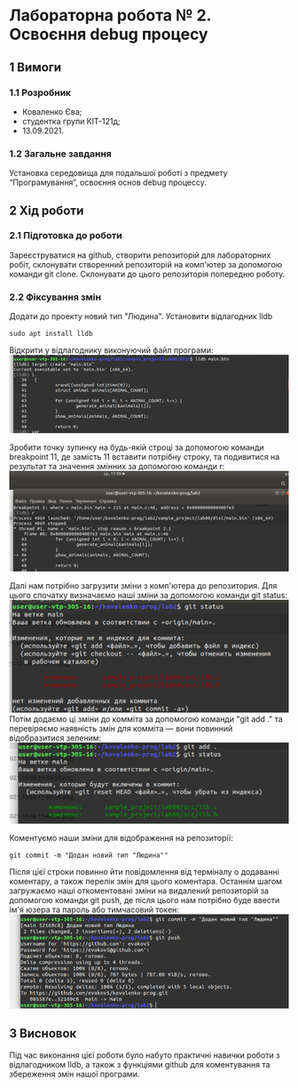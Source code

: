 # Лабораторна робота № 2. Освоєння debug процесу
## 1 Вимоги

### 1.1 Розробник

* Коваленко Єва;
* студентка групи КІТ-121д;
* 13.09.2021.

### 1.2 Загальне завдання
Установка середовища для подальшої роботі з предмету
“Програмування”, освоєння основ debug процессу.

## 2 Хід роботи
### 2.1 Підготовка до роботи 
Зареєструватися на github, створити репозиторій для лабораторних робіт, склонувати створенний репозиторій на комп'ютер за допомогою команди git clone. Склонувати до цього репозиторія попередню роботу.

### 2.2 Фіксування змін
Додати до проекту новий тип "Людина". Установити відлагодник lldb

```
sudo apt install lldb
```
Відкрити у відлагоднику виконуючий файл програми:
![фото](assets/IMG_20211006_114312.png) 

Зробити точку зупинку на будь-якій строці за допомогою команди breakpoint 11, де замість 11 вставити потрібну строку, та подивитися на результат та значення змінних за допомогою команди r:
![фото](assets/IMG_20211006_214515.png)

Далі нам потрібно загрузити зміни з комп'ютера до репозитория.
Для цього спочатку визначаємо наші зміни за допомогою команди git status:
![фото](assets/IMG_20211007_090232.png) 
Потім додаємо ці зміни до комміта за допомогою команди "git add ." та перевіряємо наявність змін для комміта — вони повинний відобразитися зеленим:
![фото](assets/IMG_20211007_090144.png) 

Коментуємо наши зміни для відображення на репозиторії:

```
git commit -m "Додан новий тип "Людина"" 
```
Після цієї строки повинно йти повідомлення від терміналу о додаванні коментару, а також перелік змін для цього коментара.
Останнім шагом загружаємо наші откоментовані зміни на видалений репозиторій за допомогою команди git push, де після цього нам потрібно буде ввести ім'я юзера та пароль або тимчасовий токен:
![фото](assets/IMG_20211007_090314.png) 

## 3 Висновок
Під час виконання цієї роботи було набуто практичні навички роботи з відлагодником lldb, а також з функціями github для коментування та збереження змін нашої програми. 



